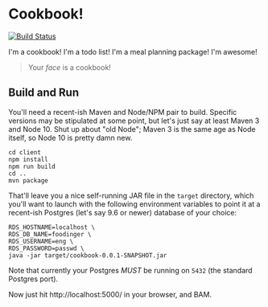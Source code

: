 # Cookbook!

[![Build Status](https://travis-ci.org/switzerb/CookBook.svg?branch=travis)](https://travis-ci.org/switzerb/CookBook)

I'm a cookbook! I'm a todo list! I'm a meal planning package! I'm awesome!

> Your _face_ is a cookbook!

## Build and Run

You'll need a recent-ish Maven and Node/NPM pair to build. Specific versions
may be stipulated at some point, but let's just say at least Maven 3 and
Node 10. Shut up about "old Node"; Maven 3 is the same age as Node itself, so
Node 10 is pretty damn new.

    cd client
    npm install
    npm run build
    cd ..
    mvn package

That'll leave you a nice self-running JAR file in the `target` directory,
which you'll want to launch with the following environment variables to point
it at a recent-ish Postgres (let's say 9.6 or newer) database of your choice:

    RDS_HOSTNAME=localhost \
    RDS_DB_NAME=foodinger \
    RDS_USERNAME=eng \
    RDS_PASSWORD=passwd \
    java -jar target/cookbook-0.0.1-SNAPSHOT.jar

Note that currently your Postgres *MUST* be running on `5432` (the standard
Postgres port).

Now just hit http://localhost:5000/ in your browser, and BAM.

